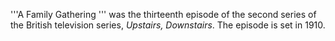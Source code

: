 '''A Family Gathering ''' was the thirteenth episode of the second series of the British television series, _Upstairs, Downstairs_. The episode is set in 1910.
